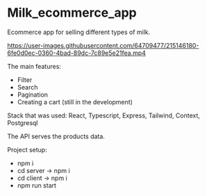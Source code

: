 # Milk_ecommerce_app

Ecommerce app for selling different types of milk. 

https://user-images.githubusercontent.com/64709477/215146180-6fe0d0ec-0360-4bad-89dc-7c89e5e21fea.mp4

The main features:
- Filter
- Search
- Pagination
- Creating a cart (still in the development)

Stack that was used:
React, Typescript, Express, Tailwind, Context, Postgresql

The API serves the products data.

Project setup:
- npm i 
- cd server -> npm i
- cd client -> npm i
- npm run start
